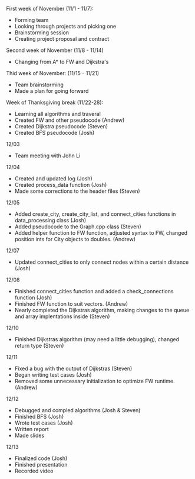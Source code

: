 First week of November (11/1 - 11/7):
- Forming team
- Looking through projects and picking one
- Brainstorming session
- Creating project proposal and contract

Second week of November (11/8 - 11/14)
- Changing from A* to FW and Dijkstra's

Thid week of November: (11/15 - 11/21)
- Team brainstorming
- Made a plan for going forward

Week of Thanksgiving break (11/22-28):
- Learning all algorithms and traveral
- Created FW and other pseudocode (Andrew)
- Created Dijkstra pseudocode (Steven)
- Created BFS pseudocode (Josh)

12/03
- Team meeting with John Li

12/04
- Created and updated log (Josh)
- Created process_data function (Josh)
- Made some corrections to the header files (Steven)

12/05
- Added create_city, create_city_list, and connect_cities functions in data_processing class (Josh)
- Added pseudocode to the Graph.cpp class (Steven)
- Added helper function to FW function, adjusted syntax to FW, changed position ints for City objects to doubles. (Andrew)

12/07
- Updated connect_cities to only connect nodes within a certain distance (Josh)

12/08
- Finished connect_cities function and added a check_connections function (Josh)
- Finished FW function to suit vectors. (Andrew)
- Nearly completed the Dijkstras algorithm, making changes to the queue and array implentations inside (Steven)

12/10
- Finished Dijkstras algorithm (may need a little debugging), changed return type (Steven)

12/11
- Fixed a bug with the output of Dijkstras (Steven)
- Began writing test cases (Josh)
- Removed some unnecessary initialization to optimize FW runtime. (Andrew)

12/12
- Debugged and compled algorithms (Josh & Steven)
- Finished BFS  (Josh)
- Wrote test cases (Josh)
- Written report
- Made slides

12/13
- Finalized code (Josh)
- Finished presentation
- Recorded video
